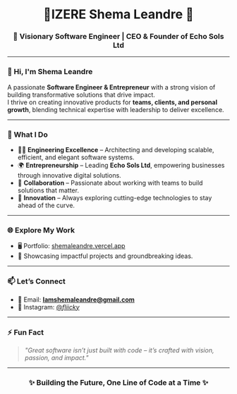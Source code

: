 <h1 align="center">🌟IZERE Shema Leandre 🌟</h1>
<h3 align="center">🚀 Visionary Software Engineer | CEO & Founder of Echo Sols Ltd</h3>

---

### 👋 Hi, I'm Shema Leandre  
A passionate **Software Engineer & Entrepreneur** with a strong vision of building transformative solutions that drive impact.  
I thrive on creating innovative products for **teams, clients, and personal growth**, blending technical expertise with leadership to deliver excellence.

---

### 💼 What I Do
- 👨‍💻 **Engineering Excellence** – Architecting and developing scalable, efficient, and elegant software systems.  
- 🌍 **Entrepreneurship** – Leading **Echo Sols Ltd**, empowering businesses through innovative digital solutions.  
- 🤝 **Collaboration** – Passionate about working with teams to build solutions that matter.  
- 🚀 **Innovation** – Always exploring cutting-edge technologies to stay ahead of the curve.  

---

### 🌐 Explore My Work
- 🖥️ Portfolio: [shemaleandre.vercel.app](https://shemaleandre.vercel.app)  
- 🌟 Showcasing impactful projects and groundbreaking ideas.  

---

### 📫 Let’s Connect
- 📧 Email: **Iamshemaleandre@gmail.com**  
- 📸 Instagram: [@_fliicky_](https://www.instagram.com/_shema_fliicky/)  

---

### ⚡ Fun Fact  
> *"Great software isn’t just built with code – it’s crafted with vision, passion, and impact."*  

---

<h3 align="center">✨ Building the Future, One Line of Code at a Time ✨</h3>






